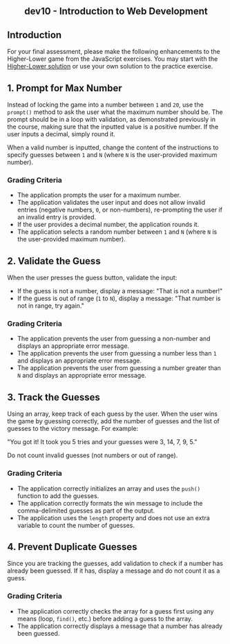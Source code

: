 <h2 align="center">dev10 - Introduction to Web Development</h2>
<h2 id="introduction">Introduction</h2>
<p>For your final assessment, please make the following enhancements to the Higher-Lower game from the JavaScript exercises. You may start with the <a href="https://daerwfnmm5gpa.cloudfront.net/iwd/05-Summative/assets/higherlower.zip">Higher-Lower solution</a> or use your own solution to the practice exercise.</p>
<h2 id="1-prompt-for-max-number">1. Prompt for Max Number</h2>
<p>Instead of locking the game into a number between <code>1</code> and <code>20</code>, use the <code>prompt()</code> method to ask the user what the maximum number should be. The prompt should be in a loop with validation, as demonstrated previously in the course, making sure that the inputted value is a positive number. If the user inputs a decimal, simply round it.</p>
<p>When a valid number is inputted, change the content of the instructions to specify guesses between <code>1</code> and <code>N</code> (where <code>N</code> is the user-provided maximum number).</p>
<h3 id="grading-criteria">Grading Criteria</h3>
<ul>
<li>The application prompts the user for a maximum number.</li>
<li>The application validates the user input and does not allow invalid entries (negative numbers, <code>0</code>, or non-numbers), re-prompting the user if an invalid entry is provided.</li>
<li>If the user provides a decimal number, the application rounds it.</li>
<li>The application selects a random number between <code>1</code> and <code>N</code> (where <code>N</code> is the user-provided maximum number).</li>
</ul>
<h2 id="2-validate-the-guess">2. Validate the Guess</h2>
<p>When the user presses the guess button, validate the input:</p>
<ul>
<li>If the guess is not a number, display a message: "That is not a number!"</li>
<li>If the guess is out of range (<code>1</code> to <code>N</code>), display a message: "That number is not in range, try again."</li>
</ul>
<h3 id="grading-criteria-1">Grading Criteria</h3>
<ul>
<li>The application prevents the user from guessing a non-number and displays an appropriate error message.</li>
<li>The application prevents the user from guessing a number less than <code>1</code> and displays an appropriate error message.</li>
<li>The application prevents the user from guessing a number greater than <code>N</code> and displays an appropriate error message.</li>
</ul>
<h2 id="3-track-the-guesses">3. Track the Guesses</h2>
<p>Using an array, keep track of each guess by the user. When the user wins the game by guessing correctly, add the number of guesses and the list of guesses to the victory message. For example:</p>
<p>"You got it! It took you 5 tries and your guesses were 3, 14, 7, 9, 5."</p>
<p>Do not count invalid guesses (not numbers or out of range).</p>
<h3 id="grading-criteria-2">Grading Criteria</h3>
<ul>
<li>The application correctly initializes an array and uses the <code>push()</code> function to add the guesses.</li>
<li>The application correctly formats the win message to include the comma-delimited guesses as part of the output.</li>
<li>The application uses the <code>length</code> property and does not use an extra variable to count the number of guesses.</li>
</ul>
<h2 id="4-prevent-duplicate-guesses">4. Prevent Duplicate Guesses</h2>
<p>Since you are tracking the guesses, add validation to check if a number has already been guessed. If it has, display a message and do not count it as a guess.</p>
<h3 id="grading-criteria-3">Grading Criteria</h3>
<ul>
<li>The application correctly checks the array for a guess first using any means (loop, <code>find()</code>, etc.) before adding a guess to the array.</li>
<li>The application correctly displays a message that a number has already been guessed.</li>
</ul>
